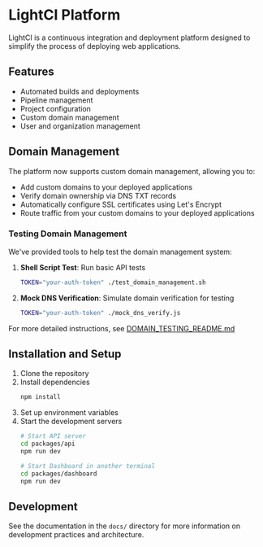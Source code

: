 # LightCI Platform

LightCI is a continuous integration and deployment platform designed to simplify the process of deploying web applications.

## Features

- Automated builds and deployments
- Pipeline management
- Project configuration
- Custom domain management
- User and organization management

## Domain Management

The platform now supports custom domain management, allowing you to:

- Add custom domains to your deployed applications
- Verify domain ownership via DNS TXT records
- Automatically configure SSL certificates using Let's Encrypt
- Route traffic from your custom domains to your deployed applications

### Testing Domain Management

We've provided tools to help test the domain management system:

1. **Shell Script Test**: Run basic API tests
   ```bash
   TOKEN="your-auth-token" ./test_domain_management.sh
   ```

2. **Mock DNS Verification**: Simulate domain verification for testing
   ```bash
   TOKEN="your-auth-token" ./mock_dns_verify.js
   ```

For more detailed instructions, see [DOMAIN_TESTING_README.md](./DOMAIN_TESTING_README.md)

## Installation and Setup

1. Clone the repository
2. Install dependencies
   ```bash
   npm install
   ```
3. Set up environment variables
4. Start the development servers
   ```bash
   # Start API server
   cd packages/api
   npm run dev
   
   # Start Dashboard in another terminal
   cd packages/dashboard
   npm run dev
   ```

## Development

See the documentation in the `docs/` directory for more information on development practices and architecture. 